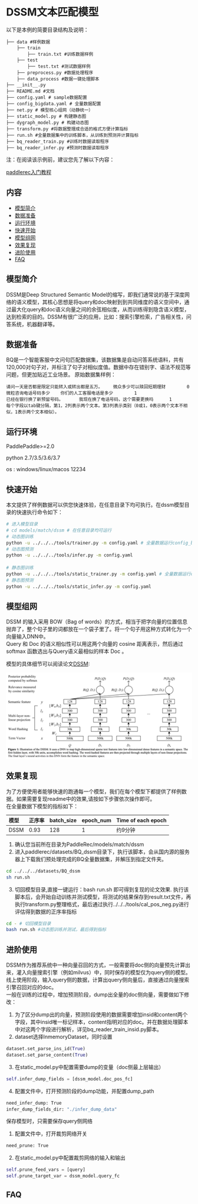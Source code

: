 # DSSM文本匹配模型

以下是本例的简要目录结构及说明： 

```
├── data #样例数据
    ├── train
        ├── train.txt #训练数据样例
    ├── test
        ├── test.txt #测试数据样例
    ├── preprocess.py #数据处理程序
    ├── data_process #数据一键处理脚本
├── __init__.py
├── README.md #文档
├── config.yaml # sample数据配置
├── config_bigdata.yaml # 全量数据配置
├── net.py # 模型核心组网（动静统一）
├── static_model.py # 构建静态图
├── dygraph_model.py # 构建动态图
├── transform.py #将数据整理成合适的格式方便计算指标
├── run.sh #全量数据集中的训练脚本，从训练到预测并计算指标
├── bq_reader_train.py #训练时数据读取程序
├── bq_reader_infer.py #预测时数据读取程序
```

注：在阅读该示例前，建议您先了解以下内容：

[paddlerec入门教程](https://github.com/PaddlePaddle/PaddleRec/blob/master/README.md)

## 内容

- [模型简介](#模型简介)
- [数据准备](#数据准备)
- [运行环境](#运行环境)
- [快速开始](#快速开始)
- [模型组网](#模型组网)
- [效果复现](#效果复现)
- [进阶使用](#进阶使用)
- [FAQ](#FAQ)

## 模型简介
DSSM是Deep Structured Semantic Model的缩写，即我们通常说的基于深度网络的语义模型，其核心思想是将query和doc映射到到共同维度的语义空间中，通过最大化query和doc语义向量之间的余弦相似度，从而训练得到隐含语义模型，达到检索的目的。DSSM有很广泛的应用，比如：搜索引擎检索，广告相关性，问答系统，机器翻译等。    

## 数据准备
BQ是一个智能客服中文问句匹配数据集，该数据集是自动问答系统语料，共有120,000对句子对，并标注了句子对相似度值。数据中存在错别字、语法不规范等问题，但更加贴近工业场景。
原始数据集样例：
```
请问一天是否都是限定只能转入或转出都是五万。    微众多少可以赎回短期理财        0
微粒咨询电话号码多少    你们的人工客服电话是多少        1
已经在银行换了新预留号码。      我现在换了电话号码，这个需要更换吗      1
每个字段以tab键分隔，第1，2列表示两个文本。第3列表示类别（0或1，0表示两个文本不相似，1表示两个文本相似）。
```

## 运行环境
PaddlePaddle>=2.0

python 2.7/3.5/3.6/3.7

os : windows/linux/macos 
12234
## 快速开始
本文提供了样例数据可以供您快速体验，在任意目录下均可执行。在dssm模型目录的快速执行命令如下： 
```bash
# 进入模型目录
# cd models/match/dssm # 在任意目录均可运行
# 动态图训练
python -u ../../../tools/trainer.py -m config.yaml # 全量数据运行config_bigdata.yaml 
# 动态图预测
python -u ../../../tools/infer.py -m config.yaml 

# 静态图训练
python -u ../../../tools/static_trainer.py -m config.yaml # 全量数据运行config_bigdata.yaml 
# 静态图预测
python -u ../../../tools/static_infer.py -m config.yaml 
``` 

## 模型组网
DSSM 的输入采用 BOW（Bag of words）的方式，相当于把字向量的位置信息抛弃了，整个句子里的词都放在一个袋子里了。将一个句子用这种方式转化为一个向量输入DNN中。  
Query 和 Doc 的语义相似性可以用这两个向量的 cosine 距离表示，然后通过softmax 函数选出与Query语义最相似的样本 Doc 。  

模型的具体细节可以阅读论文[DSSM](https://www.microsoft.com/en-us/research/wp-content/uploads/2016/02/cikm2013_DSSM_fullversion.pdf):
<p align="center">
<img align="center" src="../../../doc/imgs/dssm.png">
<p>

## 效果复现
为了方便使用者能够快速的跑通每一个模型，我们在每个模型下都提供了样例数据。如果需要复现readme中的效果,请按如下步骤依次操作即可。  
在全量数据下模型的指标如下：  

| 模型 | 正序率 | batch_size | epoch_num| Time of each epoch |
| :------| :------ | :------ | :------| :------ | 
| DSSM | 0.93 | 128 | 1 | 约9分钟 |  

1. 确认您当前所在目录为PaddleRec/models/match/dssm
2. 进入paddlerec/datasets/BQ_dssm目录下，执行该脚本，会从国内源的服务器上下载我们预处理完成的BQ全量数据集，并解压到指定文件夹。  
``` bash
cd ../../../datasets/BQ_dssm
sh run.sh
```
3. 切回模型目录,直接一键运行：bash run.sh 即可得到复现的论文效果.
执行该脚本后，会开始自动训练并测试模型，将测试的结果保存到result.txt文件，再执行transform.py整理格式，最后通过执行../../../tools/cal_pos_neg.py进行评估得到数据的正序率指标   
```bash
cd - # 切回模型目录
bash run.sh #动态图训练并测试，最后得到指标
```

## 进阶使用
DSSM作为推荐系统中一种向量召回的方式，一般需要将doc侧的向量预先计算出来，灌入向量搜索引擎（例如milvus）中，同时保存的模型仅为query侧的模型。线上使用阶段，输入query侧的数据，计算出query侧向量后，直接通过向量搜索引擎召回对应的doc。  
一般在训练的过程中，增加预测阶段，dump出全量的doc侧向量，需要做如下修改： 
1. 为了区分dump出的向量，预测阶段使用的数据需要增加insid和content两个字段，其中insid唯一标记样本，content指明对应的doc。并在数据处理脚本中对这两个字段进行解析，详见bq_reader_train_insid.py脚本。
2. dataset选择InmemoryDataset，同时设置
```python
dataset.set_parse_ins_id(True)
dataset.set_parse_content(True)
```
3. 在static_model.py中配置需要dump的变量（doc侧最上层输出）
```python
self.infer_dump_fields = [dssm_model.doc_pos_fc]
```
4. 配置文件中，打开预测阶段的dump功能，并配置dump_path
```bash
need_infer_dump: True
infer_dump_fields_dir: "./infer_dump_data"
```
保存模型时，只需要保存query侧网络
1. 配置文件中，打开裁剪网络开关
```bash
need_prune: True
```
2. 在static_model.py中配置裁剪网络的输入和输出
```python
self.prune_feed_vars = [query]
self.prune_target_var = dssm_model.query_fc
```
  
## FAQ
